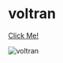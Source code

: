 # voltran

[Click Me!](https://kaplanh.github.io/voltran/)

![voltran](https://github.com/kaplanh/voltran/assets/101884444/4c722962-6c72-4e8e-80c8-85eef3f781d6)
